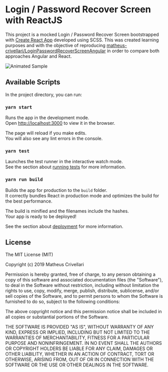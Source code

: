 # Login / Password Recover Screen with ReactJS

This project is a mocked Login / Password Recover Screen bootstrapped with [Create React App](https://github.com/facebook/create-react-app) developed using SCSS. This was created learning purposes and with the objective of reproducing [matheus-crivellari/LoginPasswordRecoverScreenAngular](https://github.com/matheus-crivellari/LoginPasswordRecoverScreenAngular) in order to compare both approaches Angular and React.

![Animated Sample](https://raw.githubusercontent.com/matheus-crivellari/LoginPasswordRecoverScreenAngular/master/docs/LoginPasswordRecoverScreenAngular.gif?token=ABSIIQPHZ6NG42OZ4NLB3F25EOE7S)

## Available Scripts

In the project directory, you can run:

### `yarn start`

Runs the app in the development mode.<br>
Open [http://localhost:3000](http://localhost:3000) to view it in the browser.

The page will reload if you make edits.<br>
You will also see any lint errors in the console.

### `yarn test`

Launches the test runner in the interactive watch mode.<br>
See the section about [running tests](https://facebook.github.io/create-react-app/docs/running-tests) for more information.

### `yarn run build`

Builds the app for production to the `build` folder.<br>
It correctly bundles React in production mode and optimizes the build for the best performance.

The build is minified and the filenames include the hashes.<br>
Your app is ready to be deployed!

See the section about [deployment](https://facebook.github.io/create-react-app/docs/deployment) for more information.

## License
The MIT License (MIT)

Copyright (c) 2019 Matheus Crivellari

Permission is hereby granted, free of charge, to any person obtaining a copy
of this software and associated documentation files (the "Software"), to deal
in the Software without restriction, including without limitation the rights
to use, copy, modify, merge, publish, distribute, sublicense, and/or sell
copies of the Software, and to permit persons to whom the Software is
furnished to do so, subject to the following conditions:

The above copyright notice and this permission notice shall be included in all
copies or substantial portions of the Software.

THE SOFTWARE IS PROVIDED "AS IS", WITHOUT WARRANTY OF ANY KIND, EXPRESS OR
IMPLIED, INCLUDING BUT NOT LIMITED TO THE WARRANTIES OF MERCHANTABILITY,
FITNESS FOR A PARTICULAR PURPOSE AND NONINFRINGEMENT. IN NO EVENT SHALL THE
AUTHORS OR COPYRIGHT HOLDERS BE LIABLE FOR ANY CLAIM, DAMAGES OR OTHER
LIABILITY, WHETHER IN AN ACTION OF CONTRACT, TORT OR OTHERWISE, ARISING FROM,
OUT OF OR IN CONNECTION WITH THE SOFTWARE OR THE USE OR OTHER DEALINGS IN THE
SOFTWARE.